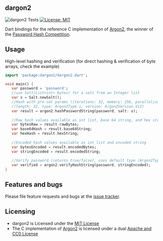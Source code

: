 ## dargon2
![dargon2 Tests](https://github.com/tmthecoder/dargon2/workflows/dargon2%20Tests/badge.svg?branch=main)
[![License: MIT](https://img.shields.io/badge/License-MIT-yellow.svg)](https://opensource.org/licenses/MIT)

Dart bindings for the reference C implementation of [Argon2], the winner of the [Password Hash Competition].

[Argon2]: https://github.com/P-H-C/phc-winner-argon2

[Password Hash Competition]: https://password-hashing.net

## Usage

High-level hashing and verification (for direct hashing & verification of byte arrays, check the example)

```dart
import 'package:dargon2/dargon2.dart';

void main() {
   var password = 'password';
   //use Salt(List<int> bytes) for a salt from an Integer list
   var s = Salt.newSalt();
   //Hash with pre-set params (iterations: 32, memory: 256, parallelism: 2, 
   //length: 32, type: Argon2Type.i, version: Argon2Version.V13)
   var result = argon2.hashPasswordString(password, salt: s);
   
   //Raw hash values available as int list, base 64 string, and hex string
   var bytesRaw = result.rawBytes;
   var base64Hash = result.base64String;
   var hexHash = result.hexString;
   
   //Encoded hash values available as int list and encoded string
   var bytesEncoded = result.encodedBytes;
   var stringEncoded = result.encodedString;
   
   //Verify password (returns true/false), uses default type (Argon2Type.i)
   var verified = argon2.verifyHashString(password, stringEncoded);
}
```

## Features and bugs

Please file feature requests and bugs at the [issue tracker].

[issue tracker]: https://github.com/tmthecoder/dargon2/issues

## Licensing

- dargon2 is Licensed under the [MIT License] 
- The C implementation of [Argon2] is licensed under a dual [Apache and CC0 License]

[MIT License]: https://github.com/tmthecoder/dargon2/LICENSE

[Argon2]: https://github.com/P-H-C/phc-winner-argon2

[Apache and CC0 License]: https://github.com/P-H-C/phc-winner-argon2/blob/master/LICENSE